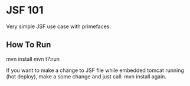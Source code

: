 # JSF 101 #

Very simple JSF use case with primefaces.

## How To Run ##
mvn install
mvn t7:run

If you want to make a change to JSF file while embedded tomcat running (hot deploy), 
make a some change and just call:
mvn install 
again.